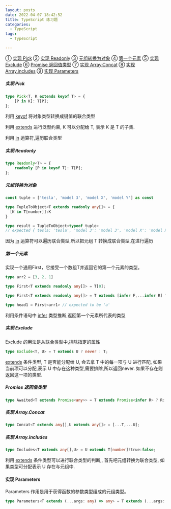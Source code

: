 ```yaml
---
layout: posts
date: 2022-04-07 18:42:52
title: TypeScript 练习题
categories:
  - TypeScript
tags:
  - TypeScript

---
```


[^_^]: ①②③④⑤⑥⑦⑧⑨⑩⑪⑫⑬⑭⑮⑯⑰⑱⑲⑳㉑㉒㉓㉔㉕㉖㉗㉘㉙㉚㉛㉜㉝㉞㉟㊱㊲㊳㊴㊵㊶㊷㊸㊹㊺㊻㊼㊽㊾㊿

① [实现 Pick](#实现-Pick)
② [实现 Readonly](#实现-Readonly)
③ [元组转换为对象](#元组转换为对象)
④ [第一个元素](#第一个元素)
⑤ [实现 Exclude](#实现-Exclude)
⑥ [Promise 返回值类型](#Promise-返回值类型)
⑦ [实现 Array.Concat](#实现-Array-Concat)
⑧ [实现 Array.includes](#实现-Array-includes)
⑨ [实现 Parameters](#实现-Parameters)



##### 实现 Pick

```ts
type Pick<T, K extends keyof T> = {
    [P in K]: T[P];
};
```

利用 [keyof](https://www.typescriptlang.org/docs/handbook/2/keyof-types.html) 将对象类型转换成键值的联合类型

利用 [extends](https://www.typescriptlang.org/docs/handbook/2/conditional-types.html) 进行泛型约束, K 可以分配给 T, 表示 K 是 T 的子集.

利用 [in](https://www.typescriptlang.org/docs/handbook/2/narrowing.html#the-in-operator-narrowing) 运算符,遍历联合类型

##### 实现 Readonly

```ts
type Readonly<T> = {
    readonly [P in keyof T]: T[P];
};
```

##### 元组转换为对象

```ts
const tuple = ['tesla', 'model 3', 'model X', 'model Y'] as const

type TupleToObject<T extends readonly any[]> = {
  [K in T[number]]:K
}

type result = TupleToObject<typeof tuple> 
// expected { tesla: 'tesla', 'model 3': 'model 3', 'model X': 'model X', 'model Y': 'model Y'}
```

因为 [in](https://www.typescriptlang.org/docs/handbook/2/narrowing.html#the-in-operator-narrowing) 运算符可以遍历联合类型,所以把元组 T 转换成联合类型,在进行遍历



##### 第一个元素

实现一个通用First<T>，它接受一个数组T并返回它的第一个元素的类型。

```ts
type arr2 = [3, 2, 1]

type First<T extends readonly any[]> = T[0];

type First<T extends readonly any[]> = T extends [infer F,...infer R] ? F:never;

type head1 = First<arr1> // expected to be 'a'
```

利用条件语句中 [infer](https://www.typescriptlang.org/docs/handbook/2/conditional-types.html#inferring-within-conditional-types) 类型推断,返回第一个元素所代表的类型

##### 实现 Exclude

Exclude 的用法是从联合类型中,排除指定的属性

```ts
type Exclude<T, U> = T extends U ? never : T;
```

[extends](https://www.typescriptlang.org/docs/handbook/2/conditional-types.html) 条件类型, T 是否能分配给 U, 会去拿 T 中的每一项与 U 进行匹配, 如果当前项可以分配,表示 U 中存在这种类型,需要排除,所以返回never. 如果不存在则返回这一项的类型.


##### Promise 返回值类型

```ts
type Awaited<T extends Promise<any>> = T extends Promise<infer R> ? R: T;
```

##### 实现 Array.Concat

```ts
type Concat<T extends any[],U extends any[]> = [...T,...U];
```

##### 实现 Array.includes

```ts
type Includes<T extends any[],U> = U extends T[number]?true:false; 
```

利用 [extends](https://www.typescriptlang.org/docs/handbook/2/conditional-types.html) 条件类型可以进行联合类型的判断,, 首先吧元组转换为联合类型, 如果类型可分配表示 U 存在与元组中.

#### 实现 Parameters

Parameters 作用是用于获得函数的参数类型组成的元组类型。

```ts
type Parameters<T extends (...args: any) => any> = T extends (...args: infer P) => any ? P : never;
```

